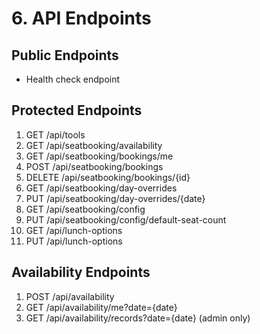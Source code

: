 # 6. API Endpoints

## Public Endpoints

- Health check endpoint

## Protected Endpoints

1. GET /api/tools
2. GET /api/seatbooking/availability
3. GET /api/seatbooking/bookings/me
4. POST /api/seatbooking/bookings
5. DELETE /api/seatbooking/bookings/{id}
6. GET /api/seatbooking/day-overrides
7. PUT /api/seatbooking/day-overrides/{date}
8. GET /api/seatbooking/config
9. PUT /api/seatbooking/config/default-seat-count
10. GET /api/lunch-options
11. PUT /api/lunch-options

## Availability Endpoints

1. POST /api/availability
2. GET /api/availability/me?date={date}
3. GET /api/availability/records?date={date} (admin only)
